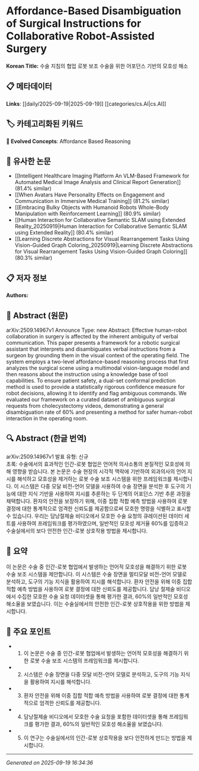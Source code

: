 
# Affordance-Based Disambiguation of Surgical Instructions for Collaborative Robot-Assisted Surgery

**Korean Title:** 수술 지침의 협업 로봇 보조 수술을 위한 어포던스 기반의 모호성 해소

## 📋 메타데이터

**Links**: [[daily/2025-09-19|2025-09-19]] [[categories/cs.AI|cs.AI]]

## 🏷️ 카테고리화된 키워드
**🚀 Evolved Concepts**: Affordance Based Reasoning

## 🔗 유사한 논문
- [[Intelligent Healthcare Imaging Platform An VLM-Based Framework for Automated Medical Image Analysis and Clinical Report Generation]] (81.4% similar)
- [[When Avatars Have Personality Effects on Engagement and Communication in Immersive Medical Training]] (81.2% similar)
- [[Embracing Bulky Objects with Humanoid Robots Whole-Body Manipulation with Reinforcement Learning]] (80.9% similar)
- [[Human Interaction for Collaborative Semantic SLAM using Extended Reality_20250919|Human Interaction for Collaborative Semantic SLAM using Extended Reality]] (80.4% similar)
- [[Learning Discrete Abstractions for Visual Rearrangement Tasks Using Vision-Guided Graph Coloring_20250919|Learning Discrete Abstractions for Visual Rearrangement Tasks Using Vision-Guided Graph Coloring]] (80.3% similar)

## 📋 저자 정보

**Authors:** 

## 📄 Abstract (원문)

arXiv:2509.14967v1 Announce Type: new 
Abstract: Effective human-robot collaboration in surgery is affected by the inherent ambiguity of verbal communication. This paper presents a framework for a robotic surgical assistant that interprets and disambiguates verbal instructions from a surgeon by grounding them in the visual context of the operating field. The system employs a two-level affordance-based reasoning process that first analyzes the surgical scene using a multimodal vision-language model and then reasons about the instruction using a knowledge base of tool capabilities. To ensure patient safety, a dual-set conformal prediction method is used to provide a statistically rigorous confidence measure for robot decisions, allowing it to identify and flag ambiguous commands. We evaluated our framework on a curated dataset of ambiguous surgical requests from cholecystectomy videos, demonstrating a general disambiguation rate of 60% and presenting a method for safer human-robot interaction in the operating room.

## 🔍 Abstract (한글 번역)

arXiv:2509.14967v1 발표 유형: 신규  
초록: 수술에서의 효과적인 인간-로봇 협업은 언어적 의사소통의 본질적인 모호성에 의해 영향을 받습니다. 본 논문은 수술 현장의 시각적 맥락에 기반하여 외과의사의 언어 지시를 해석하고 모호성을 제거하는 로봇 수술 보조 시스템을 위한 프레임워크를 제시합니다. 이 시스템은 다중 모달 비전-언어 모델을 사용하여 수술 장면을 분석한 후 도구의 기능에 대한 지식 기반을 사용하여 지시를 추론하는 두 단계의 어포던스 기반 추론 과정을 채택합니다. 환자의 안전을 보장하기 위해, 이중 집합 적합 예측 방법을 사용하여 로봇 결정에 대한 통계적으로 엄격한 신뢰도를 제공함으로써 모호한 명령을 식별하고 표시할 수 있습니다. 우리는 담낭절제술 비디오에서 모호한 수술 요청의 큐레이션된 데이터 세트를 사용하여 프레임워크를 평가하였으며, 일반적인 모호성 제거율 60%를 입증하고 수술실에서의 보다 안전한 인간-로봇 상호작용 방법을 제시합니다.

## 📝 요약

이 논문은 수술 중 인간-로봇 협업에서 발생하는 언어적 모호성을 해결하기 위한 로봇 수술 보조 시스템을 제안합니다. 이 시스템은 수술 장면을 멀티모달 비전-언어 모델로 분석하고, 도구의 기능 지식을 활용하여 지시를 해석합니다. 환자 안전을 위해 이중 집합 적합 예측 방법을 사용하여 로봇 결정에 대한 신뢰도를 제공합니다. 담낭 절제술 비디오에서 수집한 모호한 수술 요청 데이터셋을 통해 평가한 결과, 60%의 일반적인 모호성 해소율을 보였습니다. 이는 수술실에서의 안전한 인간-로봇 상호작용을 위한 방법을 제시합니다.

## 🎯 주요 포인트

- 1. 이 논문은 수술 중 인간-로봇 협업에서 발생하는 언어적 모호성을 해결하기 위한 로봇 수술 보조 시스템의 프레임워크를 제시합니다.

- 2. 시스템은 수술 장면을 다중 모달 비전-언어 모델로 분석하고, 도구의 기능 지식을 활용하여 지시를 해석합니다.

- 3. 환자 안전을 위해 이중 집합 적합 예측 방법을 사용하여 로봇 결정에 대한 통계적으로 엄격한 신뢰도를 제공합니다.

- 4. 담낭절제술 비디오에서 모호한 수술 요청을 포함한 데이터셋을 통해 프레임워크를 평가한 결과, 60%의 일반적인 모호성 해소율을 보였습니다.

- 5. 이 연구는 수술실에서의 인간-로봇 상호작용을 보다 안전하게 만드는 방법을 제시합니다.

---

*Generated on 2025-09-19 16:34:36*